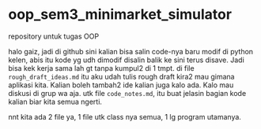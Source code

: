 # oop_sem3_minimarket_simulator
repository untuk tugas OOP

halo gaiz, jadi di github sini kalian bisa salin code-nya baru modif di python kelen, abis itu kode yg udh dimodif disalin balik ke sini terus disave. Jadi bisa kek kerja sama lah gt tanpa kumpul2 di 1 tmpt. di file `rough_draft_ideas.md` itu aku udah tulis rough draft kira2 mau gimana aplikasi kita. Kalian boleh tambah2 ide kalian juga kalo ada. Kalo mau diskusi di grup wa aja. utk file `code_notes.md`, itu buat jelasin bagian kode kalian biar kita semua ngerti.

nnt kita ada 2 file ya, 1 file utk class nya semua, 1 lg program utamanya.
